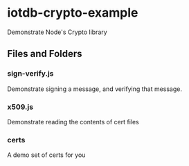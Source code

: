 # iotdb-crypto-example
Demonstrate Node's Crypto library

## Files and Folders

### sign-verify.js

Demonstrate signing a message, and verifying that message.

### x509.js

Demonstrate reading the contents of cert files

### certs

A demo set of certs for you
